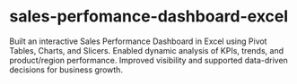 # sales-perfomance-dashboard-excel
Built an interactive Sales Performance Dashboard in Excel using Pivot Tables, Charts, and Slicers. Enabled dynamic analysis of KPIs, trends, and product/region performance. Improved visibility and supported data-driven decisions for business growth.
